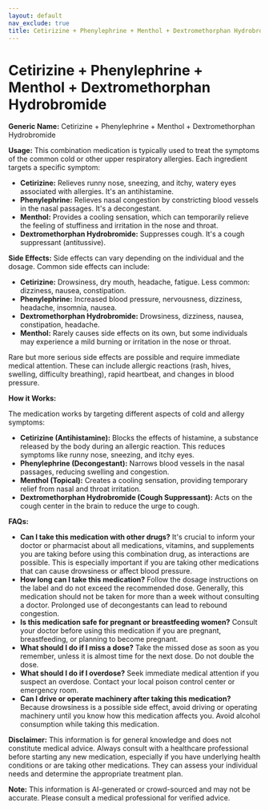 ```yaml
---
layout: default
nav_exclude: true
title: Cetirizine + Phenylephrine + Menthol + Dextromethorphan Hydrobromide
---
```


# Cetirizine + Phenylephrine + Menthol + Dextromethorphan Hydrobromide

**Generic Name:** Cetirizine + Phenylephrine + Menthol + Dextromethorphan Hydrobromide


**Usage:** This combination medication is typically used to treat the symptoms of the common cold or other upper respiratory allergies.  Each ingredient targets a specific symptom:

* **Cetirizine:**  Relieves runny nose, sneezing, and itchy, watery eyes associated with allergies. It's an antihistamine.
* **Phenylephrine:**  Relieves nasal congestion by constricting blood vessels in the nasal passages.  It's a decongestant.
* **Menthol:** Provides a cooling sensation, which can temporarily relieve the feeling of stuffiness and irritation in the nose and throat.
* **Dextromethorphan Hydrobromide:** Suppresses cough. It's a cough suppressant (antitussive).


**Side Effects:**  Side effects can vary depending on the individual and the dosage.  Common side effects can include:

* **Cetirizine:** Drowsiness, dry mouth, headache, fatigue.  Less common:  dizziness, nausea, constipation.
* **Phenylephrine:** Increased blood pressure, nervousness, dizziness, headache, insomnia, nausea.
* **Dextromethorphan Hydrobromide:** Drowsiness, dizziness, nausea, constipation, headache.
* **Menthol:**  Rarely causes side effects on its own, but some individuals may experience a mild burning or irritation in the nose or throat.


Rare but more serious side effects are possible and require immediate medical attention.  These can include allergic reactions (rash, hives, swelling, difficulty breathing), rapid heartbeat, and changes in blood pressure.


**How it Works:**

The medication works by targeting different aspects of cold and allergy symptoms:

* **Cetirizine (Antihistamine):** Blocks the effects of histamine, a substance released by the body during an allergic reaction.  This reduces symptoms like runny nose, sneezing, and itchy eyes.
* **Phenylephrine (Decongestant):** Narrows blood vessels in the nasal passages, reducing swelling and congestion.
* **Menthol (Topical):** Creates a cooling sensation, providing temporary relief from nasal and throat irritation.
* **Dextromethorphan Hydrobromide (Cough Suppressant):**  Acts on the cough center in the brain to reduce the urge to cough.


**FAQs:**

* **Can I take this medication with other drugs?**  It's crucial to inform your doctor or pharmacist about all medications, vitamins, and supplements you are taking before using this combination drug, as interactions are possible.  This is especially important if you are taking other medications that can cause drowsiness or affect blood pressure.
* **How long can I take this medication?**  Follow the dosage instructions on the label and do not exceed the recommended dose.  Generally, this medication should not be taken for more than a week without consulting a doctor.  Prolonged use of decongestants can lead to rebound congestion.
* **Is this medication safe for pregnant or breastfeeding women?**  Consult your doctor before using this medication if you are pregnant, breastfeeding, or planning to become pregnant.
* **What should I do if I miss a dose?**  Take the missed dose as soon as you remember, unless it is almost time for the next dose.  Do not double the dose.
* **What should I do if I overdose?**  Seek immediate medical attention if you suspect an overdose.  Contact your local poison control center or emergency room.
* **Can I drive or operate machinery after taking this medication?**  Because drowsiness is a possible side effect, avoid driving or operating machinery until you know how this medication affects you.  Avoid alcohol consumption while taking this medication.


**Disclaimer:** This information is for general knowledge and does not constitute medical advice.  Always consult with a healthcare professional before starting any new medication, especially if you have underlying health conditions or are taking other medications.  They can assess your individual needs and determine the appropriate treatment plan.


**Note:** This information is AI-generated or crowd-sourced and may not be accurate. Please consult a medical professional for verified advice.